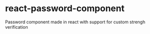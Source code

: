 # react-password-component

Password component made in react with support for custom strengh verification
